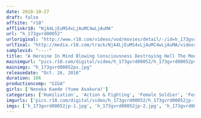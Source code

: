 ```yaml
---
date: 2018-10-27
draft: false
affsite: "r18"
afflinkr18: "NjA4LjEuMS4xLjAuMC4wLjAuMA"
url: "h_173gvrd00052"
urloriginal: "http://www.r18.com/videos/vod/movies/detail/-/id=h_173gvrd00052"
urlfinal: "http://media.r18.com/track/NjA4LjEuMS4xLjAuMC4wLjAuMA/videos/vod/movies/detail/-/id=h_173gvrd00052"
samplevid: "----"
title: "A Heroine In Mind Blowing Consciousness Destroying Hell The Moon Warrior The Galaxian Masked Hero Nonoka Kaede"
mainimgurl: "pics.r18.com/digital/video/h_173gvrd00052/h_173gvrd00052ps.jpg"
mainimgs: "h_173gvrd00052ps.jpg"
releasedate: "Oct. 26, 2016"
duration: 106
productioncomp: "GIGA"
girls: ['Nonoka Kaede (Yume Asakura)']
categories: ['Humiliation', 'Action & Fighting', 'Female Soldier', 'Featured Actress', 'Special Effects']
imgurls: ['pics.r18.com/digital/video/h_173gvrd00052/h_173gvrd00052jp-1.jpg', 'pics.r18.com/digital/video/h_173gvrd00052/h_173gvrd00052jp-2.jpg', 'pics.r18.com/digital/video/h_173gvrd00052/h_173gvrd00052jp-3.jpg', 'pics.r18.com/digital/video/h_173gvrd00052/h_173gvrd00052jp-4.jpg', 'pics.r18.com/digital/video/h_173gvrd00052/h_173gvrd00052jp-5.jpg', 'pics.r18.com/digital/video/h_173gvrd00052/h_173gvrd00052jp-6.jpg', 'pics.r18.com/digital/video/h_173gvrd00052/h_173gvrd00052jp-7.jpg', 'pics.r18.com/digital/video/h_173gvrd00052/h_173gvrd00052jp-8.jpg', 'pics.r18.com/digital/video/h_173gvrd00052/h_173gvrd00052jp-9.jpg', 'pics.r18.com/digital/video/h_173gvrd00052/h_173gvrd00052jp-10.jpg', 'pics.r18.com/digital/video/h_173gvrd00052/h_173gvrd00052jp-11.jpg', 'pics.r18.com/digital/video/h_173gvrd00052/h_173gvrd00052jp-12.jpg', 'pics.r18.com/digital/video/h_173gvrd00052/h_173gvrd00052jp-13.jpg', 'pics.r18.com/digital/video/h_173gvrd00052/h_173gvrd00052jp-14.jpg', 'pics.r18.com/digital/video/h_173gvrd00052/h_173gvrd00052jp-15.jpg', 'pics.r18.com/digital/video/h_173gvrd00052/h_173gvrd00052jp-16.jpg', 'pics.r18.com/digital/video/h_173gvrd00052/h_173gvrd00052jp-17.jpg', 'pics.r18.com/digital/video/h_173gvrd00052/h_173gvrd00052jp-18.jpg', 'pics.r18.com/digital/video/h_173gvrd00052/h_173gvrd00052jp-19.jpg', 'pics.r18.com/digital/video/h_173gvrd00052/h_173gvrd00052jp-20.jpg']
imgs: ['h_173gvrd00052jp-1.jpg', 'h_173gvrd00052jp-2.jpg', 'h_173gvrd00052jp-3.jpg', 'h_173gvrd00052jp-4.jpg', 'h_173gvrd00052jp-5.jpg', 'h_173gvrd00052jp-6.jpg', 'h_173gvrd00052jp-7.jpg', 'h_173gvrd00052jp-8.jpg', 'h_173gvrd00052jp-9.jpg', 'h_173gvrd00052jp-10.jpg', 'h_173gvrd00052jp-11.jpg', 'h_173gvrd00052jp-12.jpg', 'h_173gvrd00052jp-13.jpg', 'h_173gvrd00052jp-14.jpg', 'h_173gvrd00052jp-15.jpg', 'h_173gvrd00052jp-16.jpg', 'h_173gvrd00052jp-17.jpg', 'h_173gvrd00052jp-18.jpg', 'h_173gvrd00052jp-19.jpg', 'h_173gvrd00052jp-20.jpg']
---
```

